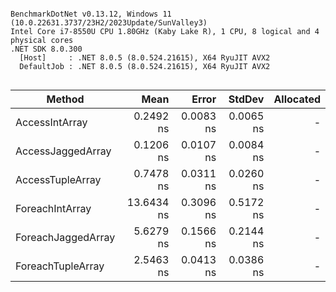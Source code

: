 ```

BenchmarkDotNet v0.13.12, Windows 11 (10.0.22631.3737/23H2/2023Update/SunValley3)
Intel Core i7-8550U CPU 1.80GHz (Kaby Lake R), 1 CPU, 8 logical and 4 physical cores
.NET SDK 8.0.300
  [Host]     : .NET 8.0.5 (8.0.524.21615), X64 RyuJIT AVX2
  DefaultJob : .NET 8.0.5 (8.0.524.21615), X64 RyuJIT AVX2


```
| Method             | Mean       | Error     | StdDev    | Allocated |
|------------------- |-----------:|----------:|----------:|----------:|
| AccessIntArray     |  0.2492 ns | 0.0083 ns | 0.0065 ns |         - |
| AccessJaggedArray  |  0.1206 ns | 0.0107 ns | 0.0084 ns |         - |
| AccessTupleArray   |  0.7478 ns | 0.0311 ns | 0.0260 ns |         - |
| ForeachIntArray    | 13.6434 ns | 0.3096 ns | 0.5172 ns |         - |
| ForeachJaggedArray |  5.6279 ns | 0.1566 ns | 0.2144 ns |         - |
| ForeachTupleArray  |  2.5463 ns | 0.0413 ns | 0.0386 ns |         - |
